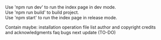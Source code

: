 Use 'npm run dev' to run the index page in dev mode.  
Use 'npm run build' to build project.  
Use 'npm start' to run the index page in release mode.  

Contain maybe: 
installation 
operation 
file list 
author and copyright
credits and acknowledgments
faq
bugs
next update (TO-DO)